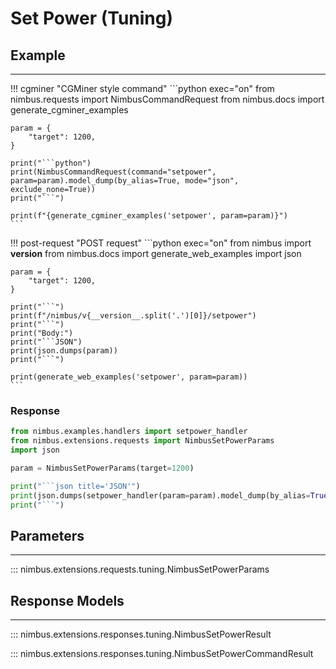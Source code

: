 # Set Power (Tuning)

## Example
---

!!! cgminer "CGMiner style command"
    ```python exec="on"
    from nimbus.requests import NimbusCommandRequest
    from nimbus.docs import generate_cgminer_examples

    param = {
        "target": 1200,
    }

    print("```python")
    print(NimbusCommandRequest(command="setpower", param=param).model_dump(by_alias=True, mode="json", exclude_none=True))
    print("```")

    print(f"{generate_cgminer_examples('setpower', param=param)}")
    ```

!!! post-request "POST request"
    ```python exec="on"
    from nimbus import __version__
    from nimbus.docs import generate_web_examples
    import json

    param = {
        "target": 1200,
    }

    print("```")
    print(f"/nimbus/v{__version__.split('.')[0]}/setpower")
    print("```")
    print("Body:")
    print("```JSON")
    print(json.dumps(param))
    print("```")

    print(generate_web_examples('setpower', param=param))
    ```

### Response
```python exec="on"
from nimbus.examples.handlers import setpower_handler
from nimbus.extensions.requests import NimbusSetPowerParams
import json

param = NimbusSetPowerParams(target=1200)

print("```json title='JSON'")
print(json.dumps(setpower_handler(param=param).model_dump(by_alias=True, mode="json"), indent=4))
print("```")
```

## Parameters
---

::: nimbus.extensions.requests.tuning.NimbusSetPowerParams

## Response Models
---

::: nimbus.extensions.responses.tuning.NimbusSetPowerResult

::: nimbus.extensions.responses.tuning.NimbusSetPowerCommandResult
